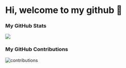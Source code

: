 # Hi, welcome to my github 👋

### My GitHub Stats
<img src="https://github-readme-stats.vercel.app/api?username=xuejingpan&hide_title=true&hide_border=true&show_icons=true" />
<!-- ![stats](https://github-readme-stats.vercel.app/api?username=xuejingpan&hide_title=true&hide_border=true&show_icons=true&theme=transparent) -->

### My GitHub Contributions
<!-- <img src="https://raw.githubusercontent.com/Platane/snk/output/github-contribution-grid-snake.svg" width="100%"> -->
<!-- ![contributions](https://raw.githubusercontent.com/xuejingpan/xuejingpan/main/assets/github-contribution-grid-snake.svg) -->
![contributions](https://cdn.jsdelivr.net/gh/xuejingpan/xuejingpan@main/assets/github-contribution-grid-snake.svg)


